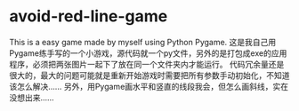 # avoid-red-line-game
This is a easy game made by myself using Python Pygame.
这是我自己用Pygame练手写的一个小游戏，源代码就一个py文件，另外的是打包成exe的应用程序，必须把两张图片一起下了放在同一个文件夹内才能运行。
代码冗余量还是很大的，最大的问题可能就是重新开始游戏时需要把所有参数手动初始化，不知道该怎么解决……
另外，用Pygame画水平和竖直的线段我会，但怎么画斜线，实在没想出来……
